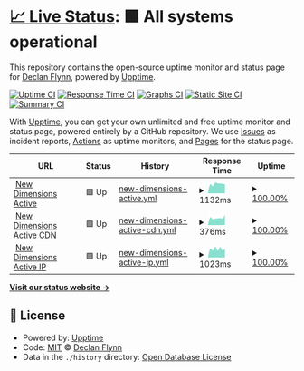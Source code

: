 # [📈 Live Status](https://flynnd6.github.io/nda-stats): <!--live status--> **🟩 All systems operational**

This repository contains the open-source uptime monitor and status page for [Declan Flynn](https://flynnd6.github.io/nda-stats), powered by [Upptime](https://github.com/upptime/upptime).

[![Uptime CI](https://github.com/flynnd6/nda-stats/workflows/Uptime%20CI/badge.svg)](https://github.com/upptime/upptime/actions?query=workflow%3A%22Uptime+CI%22)
[![Response Time CI](https://github.com/flynnd6/nda-stats/workflows/Response%20Time%20CI/badge.svg)](https://github.com/upptime/upptime/actions?query=workflow%3A%22Response+Time+CI%22)
[![Graphs CI](https://github.com/flynnd6/nda-stats/workflows/Graphs%20CI/badge.svg)](https://github.com/upptime/upptime/actions?query=workflow%3A%22Graphs+CI%22)
[![Static Site CI](https://github.com/flynnd6/nda-stats/workflows/Static%20Site%20CI/badge.svg)](https://github.com/upptime/upptime/actions?query=workflow%3A%22Static+Site+CI%22)
[![Summary CI](https://github.com/flynnd6/nda-stats/workflows/Summary%20CI/badge.svg)](https://github.com/upptime/upptime/actions?query=workflow%3A%22Summary+CI%22)

With [Upptime](https://upptime.js.org), you can get your own unlimited and free uptime monitor and status page, powered entirely by a GitHub repository. We use [Issues](https://github.com/flynnd6/nda-stats/issues) as incident reports, [Actions](https://github.com/flynnd6/nda-stats/actions) as uptime monitors, and [Pages](https://flynnd6.github.io/nda-stats) for the status page.

<!--start: status pages-->
<!-- This summary is generated by Upptime (https://github.com/upptime/upptime) -->
<!-- Do not edit this manually, your changes will be overwritten -->
<!-- prettier-ignore -->
| URL | Status | History | Response Time | Uptime |
| --- | ------ | ------- | ------------- | ------ |
| <img alt="" src="https://favicons.githubusercontent.com/newdimensionsactive.ie" height="13"> [New Dimensions Active](https://newdimensionsactive.ie) | 🟩 Up | [new-dimensions-active.yml](https://github.com/flynnd6/Monitoring/commits/HEAD/history/new-dimensions-active.yml) | <details><summary><img alt="Response time graph" src="./graphs/new-dimensions-active/response-time-week.png" height="20"> 1132ms</summary><br><a href="https://flynnd6.github.io/monitoring/history/new-dimensions-active"><img alt="Response time 1719" src="https://img.shields.io/endpoint?url=https%3A%2F%2Fraw.githubusercontent.com%2Fflynnd6%2FMonitoring%2FHEAD%2Fapi%2Fnew-dimensions-active%2Fresponse-time.json"></a><br><a href="https://flynnd6.github.io/monitoring/history/new-dimensions-active"><img alt="24-hour response time 1102" src="https://img.shields.io/endpoint?url=https%3A%2F%2Fraw.githubusercontent.com%2Fflynnd6%2FMonitoring%2FHEAD%2Fapi%2Fnew-dimensions-active%2Fresponse-time-day.json"></a><br><a href="https://flynnd6.github.io/monitoring/history/new-dimensions-active"><img alt="7-day response time 1132" src="https://img.shields.io/endpoint?url=https%3A%2F%2Fraw.githubusercontent.com%2Fflynnd6%2FMonitoring%2FHEAD%2Fapi%2Fnew-dimensions-active%2Fresponse-time-week.json"></a><br><a href="https://flynnd6.github.io/monitoring/history/new-dimensions-active"><img alt="30-day response time 1084" src="https://img.shields.io/endpoint?url=https%3A%2F%2Fraw.githubusercontent.com%2Fflynnd6%2FMonitoring%2FHEAD%2Fapi%2Fnew-dimensions-active%2Fresponse-time-month.json"></a><br><a href="https://flynnd6.github.io/monitoring/history/new-dimensions-active"><img alt="1-year response time 1719" src="https://img.shields.io/endpoint?url=https%3A%2F%2Fraw.githubusercontent.com%2Fflynnd6%2FMonitoring%2FHEAD%2Fapi%2Fnew-dimensions-active%2Fresponse-time-year.json"></a></details> | <details><summary><a href="https://flynnd6.github.io/monitoring/history/new-dimensions-active">100.00%</a></summary><a href="https://flynnd6.github.io/monitoring/history/new-dimensions-active"><img alt="All-time uptime 100.00%" src="https://img.shields.io/endpoint?url=https%3A%2F%2Fraw.githubusercontent.com%2Fflynnd6%2FMonitoring%2FHEAD%2Fapi%2Fnew-dimensions-active%2Fuptime.json"></a><br><a href="https://flynnd6.github.io/monitoring/history/new-dimensions-active"><img alt="24-hour uptime 100.00%" src="https://img.shields.io/endpoint?url=https%3A%2F%2Fraw.githubusercontent.com%2Fflynnd6%2FMonitoring%2FHEAD%2Fapi%2Fnew-dimensions-active%2Fuptime-day.json"></a><br><a href="https://flynnd6.github.io/monitoring/history/new-dimensions-active"><img alt="7-day uptime 100.00%" src="https://img.shields.io/endpoint?url=https%3A%2F%2Fraw.githubusercontent.com%2Fflynnd6%2FMonitoring%2FHEAD%2Fapi%2Fnew-dimensions-active%2Fuptime-week.json"></a><br><a href="https://flynnd6.github.io/monitoring/history/new-dimensions-active"><img alt="30-day uptime 100.00%" src="https://img.shields.io/endpoint?url=https%3A%2F%2Fraw.githubusercontent.com%2Fflynnd6%2FMonitoring%2FHEAD%2Fapi%2Fnew-dimensions-active%2Fuptime-month.json"></a><br><a href="https://flynnd6.github.io/monitoring/history/new-dimensions-active"><img alt="1-year uptime 100.00%" src="https://img.shields.io/endpoint?url=https%3A%2F%2Fraw.githubusercontent.com%2Fflynnd6%2FMonitoring%2FHEAD%2Fapi%2Fnew-dimensions-active%2Fuptime-year.json"></a></details>
| <img alt="" src="https://favicons.githubusercontent.com/cdn.newdimensionsactive.ie" height="13"> [New Dimensions Active CDN](https://cdn.newdimensionsactive.ie/wp-content/uploads/2018/11/trs-white.png) | 🟩 Up | [new-dimensions-active-cdn.yml](https://github.com/flynnd6/Monitoring/commits/HEAD/history/new-dimensions-active-cdn.yml) | <details><summary><img alt="Response time graph" src="./graphs/new-dimensions-active-cdn/response-time-week.png" height="20"> 376ms</summary><br><a href="https://flynnd6.github.io/monitoring/history/new-dimensions-active-cdn"><img alt="Response time 349" src="https://img.shields.io/endpoint?url=https%3A%2F%2Fraw.githubusercontent.com%2Fflynnd6%2FMonitoring%2FHEAD%2Fapi%2Fnew-dimensions-active-cdn%2Fresponse-time.json"></a><br><a href="https://flynnd6.github.io/monitoring/history/new-dimensions-active-cdn"><img alt="24-hour response time 528" src="https://img.shields.io/endpoint?url=https%3A%2F%2Fraw.githubusercontent.com%2Fflynnd6%2FMonitoring%2FHEAD%2Fapi%2Fnew-dimensions-active-cdn%2Fresponse-time-day.json"></a><br><a href="https://flynnd6.github.io/monitoring/history/new-dimensions-active-cdn"><img alt="7-day response time 376" src="https://img.shields.io/endpoint?url=https%3A%2F%2Fraw.githubusercontent.com%2Fflynnd6%2FMonitoring%2FHEAD%2Fapi%2Fnew-dimensions-active-cdn%2Fresponse-time-week.json"></a><br><a href="https://flynnd6.github.io/monitoring/history/new-dimensions-active-cdn"><img alt="30-day response time 349" src="https://img.shields.io/endpoint?url=https%3A%2F%2Fraw.githubusercontent.com%2Fflynnd6%2FMonitoring%2FHEAD%2Fapi%2Fnew-dimensions-active-cdn%2Fresponse-time-month.json"></a><br><a href="https://flynnd6.github.io/monitoring/history/new-dimensions-active-cdn"><img alt="1-year response time 349" src="https://img.shields.io/endpoint?url=https%3A%2F%2Fraw.githubusercontent.com%2Fflynnd6%2FMonitoring%2FHEAD%2Fapi%2Fnew-dimensions-active-cdn%2Fresponse-time-year.json"></a></details> | <details><summary><a href="https://flynnd6.github.io/monitoring/history/new-dimensions-active-cdn">100.00%</a></summary><a href="https://flynnd6.github.io/monitoring/history/new-dimensions-active-cdn"><img alt="All-time uptime 100.00%" src="https://img.shields.io/endpoint?url=https%3A%2F%2Fraw.githubusercontent.com%2Fflynnd6%2FMonitoring%2FHEAD%2Fapi%2Fnew-dimensions-active-cdn%2Fuptime.json"></a><br><a href="https://flynnd6.github.io/monitoring/history/new-dimensions-active-cdn"><img alt="24-hour uptime 100.00%" src="https://img.shields.io/endpoint?url=https%3A%2F%2Fraw.githubusercontent.com%2Fflynnd6%2FMonitoring%2FHEAD%2Fapi%2Fnew-dimensions-active-cdn%2Fuptime-day.json"></a><br><a href="https://flynnd6.github.io/monitoring/history/new-dimensions-active-cdn"><img alt="7-day uptime 100.00%" src="https://img.shields.io/endpoint?url=https%3A%2F%2Fraw.githubusercontent.com%2Fflynnd6%2FMonitoring%2FHEAD%2Fapi%2Fnew-dimensions-active-cdn%2Fuptime-week.json"></a><br><a href="https://flynnd6.github.io/monitoring/history/new-dimensions-active-cdn"><img alt="30-day uptime 100.00%" src="https://img.shields.io/endpoint?url=https%3A%2F%2Fraw.githubusercontent.com%2Fflynnd6%2FMonitoring%2FHEAD%2Fapi%2Fnew-dimensions-active-cdn%2Fuptime-month.json"></a><br><a href="https://flynnd6.github.io/monitoring/history/new-dimensions-active-cdn"><img alt="1-year uptime 100.00%" src="https://img.shields.io/endpoint?url=https%3A%2F%2Fraw.githubusercontent.com%2Fflynnd6%2FMonitoring%2FHEAD%2Fapi%2Fnew-dimensions-active-cdn%2Fuptime-year.json"></a></details>
| <img alt="" src="https://favicons.githubusercontent.com/null" height="13"> [New Dimensions Active IP](34.255.40.57) | 🟩 Up | [new-dimensions-active-ip.yml](https://github.com/flynnd6/Monitoring/commits/HEAD/history/new-dimensions-active-ip.yml) | <details><summary><img alt="Response time graph" src="./graphs/new-dimensions-active-ip/response-time-week.png" height="20"> 1023ms</summary><br><a href="https://flynnd6.github.io/monitoring/history/new-dimensions-active-ip"><img alt="Response time 970" src="https://img.shields.io/endpoint?url=https%3A%2F%2Fraw.githubusercontent.com%2Fflynnd6%2FMonitoring%2FHEAD%2Fapi%2Fnew-dimensions-active-ip%2Fresponse-time.json"></a><br><a href="https://flynnd6.github.io/monitoring/history/new-dimensions-active-ip"><img alt="24-hour response time 1055" src="https://img.shields.io/endpoint?url=https%3A%2F%2Fraw.githubusercontent.com%2Fflynnd6%2FMonitoring%2FHEAD%2Fapi%2Fnew-dimensions-active-ip%2Fresponse-time-day.json"></a><br><a href="https://flynnd6.github.io/monitoring/history/new-dimensions-active-ip"><img alt="7-day response time 1023" src="https://img.shields.io/endpoint?url=https%3A%2F%2Fraw.githubusercontent.com%2Fflynnd6%2FMonitoring%2FHEAD%2Fapi%2Fnew-dimensions-active-ip%2Fresponse-time-week.json"></a><br><a href="https://flynnd6.github.io/monitoring/history/new-dimensions-active-ip"><img alt="30-day response time 970" src="https://img.shields.io/endpoint?url=https%3A%2F%2Fraw.githubusercontent.com%2Fflynnd6%2FMonitoring%2FHEAD%2Fapi%2Fnew-dimensions-active-ip%2Fresponse-time-month.json"></a><br><a href="https://flynnd6.github.io/monitoring/history/new-dimensions-active-ip"><img alt="1-year response time 970" src="https://img.shields.io/endpoint?url=https%3A%2F%2Fraw.githubusercontent.com%2Fflynnd6%2FMonitoring%2FHEAD%2Fapi%2Fnew-dimensions-active-ip%2Fresponse-time-year.json"></a></details> | <details><summary><a href="https://flynnd6.github.io/monitoring/history/new-dimensions-active-ip">100.00%</a></summary><a href="https://flynnd6.github.io/monitoring/history/new-dimensions-active-ip"><img alt="All-time uptime 100.00%" src="https://img.shields.io/endpoint?url=https%3A%2F%2Fraw.githubusercontent.com%2Fflynnd6%2FMonitoring%2FHEAD%2Fapi%2Fnew-dimensions-active-ip%2Fuptime.json"></a><br><a href="https://flynnd6.github.io/monitoring/history/new-dimensions-active-ip"><img alt="24-hour uptime 100.00%" src="https://img.shields.io/endpoint?url=https%3A%2F%2Fraw.githubusercontent.com%2Fflynnd6%2FMonitoring%2FHEAD%2Fapi%2Fnew-dimensions-active-ip%2Fuptime-day.json"></a><br><a href="https://flynnd6.github.io/monitoring/history/new-dimensions-active-ip"><img alt="7-day uptime 100.00%" src="https://img.shields.io/endpoint?url=https%3A%2F%2Fraw.githubusercontent.com%2Fflynnd6%2FMonitoring%2FHEAD%2Fapi%2Fnew-dimensions-active-ip%2Fuptime-week.json"></a><br><a href="https://flynnd6.github.io/monitoring/history/new-dimensions-active-ip"><img alt="30-day uptime 100.00%" src="https://img.shields.io/endpoint?url=https%3A%2F%2Fraw.githubusercontent.com%2Fflynnd6%2FMonitoring%2FHEAD%2Fapi%2Fnew-dimensions-active-ip%2Fuptime-month.json"></a><br><a href="https://flynnd6.github.io/monitoring/history/new-dimensions-active-ip"><img alt="1-year uptime 100.00%" src="https://img.shields.io/endpoint?url=https%3A%2F%2Fraw.githubusercontent.com%2Fflynnd6%2FMonitoring%2FHEAD%2Fapi%2Fnew-dimensions-active-ip%2Fuptime-year.json"></a></details>

<!--end: status pages-->

[**Visit our status website →**](https://flynnd6.github.io/nda-stats)

## 📄 License

- Powered by: [Upptime](https://github.com/upptime/upptime)
- Code: [MIT](./LICENSE) © [Declan Flynn](https://flynnd6.github.io/nda-stats)
- Data in the `./history` directory: [Open Database License](https://opendatacommons.org/licenses/odbl/1-0/)
